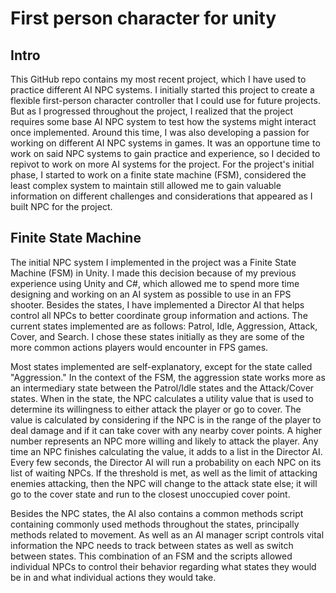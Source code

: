 # First person character for unity

## Intro
This GitHub repo contains my most recent project, which I have used to practice different AI NPC systems. I initially started this project to create a flexible first-person character controller that I could use for future projects. But as I progressed throughout the project, I realized that the project requires some base AI NPC system to test how the systems might interact once implemented. Around this time, I was also developing a passion for working on different AI NPC systems in games. It was an opportune time to work on said NPC systems to gain practice and experience, so I decided to repivot to work on more AI systems for the project. For the project's initial phase, I started to work on a finite state machine (FSM), considered the least complex system to maintain still allowed me to gain valuable information on different challenges and considerations that appeared as I built NPC for the project.

## Finite State Machine
The initial NPC system I implemented in the project was a Finite State Machine (FSM) in Unity. I made this decision because of my previous experience using Unity and C#, which allowed me to spend more time designing and working on an AI system as possible to use in an FPS shooter. Besides the states, I have implemented a Director AI that helps control all NPCs to better coordinate group information and actions. The current states implemented are as follows: Patrol, Idle, Aggression, Attack, Cover, and Search. I chose these states initially as they are some of the more common actions players would encounter in FPS games. 

Most states implemented are self-explanatory, except for the state called "Aggression." In the context of the FSM, the aggression state works more as an intermediary state between the Patrol/Idle states and the Attack/Cover states. When in the state, the NPC calculates a utility value that is used to determine its willingness to either attack the player or go to cover. The value is calculated by considering if the NPC is in the range of the player to deal damage and if it can take cover with any nearby cover points. A higher number represents an NPC more willing and likely to attack the player. Any time an NPC finishes calculating the value, it adds to a list in the Director AI. Every few seconds, the Director AI will run a probability on each NPC on its list of waiting NPCs. If the threshold is met, as well as the limit of attacking enemies attacking, then the NPC will change to the attack state else; it will go to the cover state and run to the closest unoccupied cover point.

Besides the NPC states, the AI also contains a common methods script containing commonly used methods throughout the states, principally methods related to movement. As well as an AI manager script controls vital information the NPC needs to track between states as well as switch between states. This combination of an FSM and the scripts allowed individual NPCs to control their behavior regarding what states they would be in and what individual actions they would take.